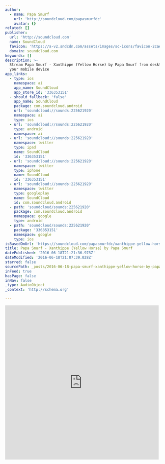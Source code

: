 ```yaml
---
author:
  - name: Papa Smurf
    url: 'http://soundcloud.com/papasmurfdc'
    avatar: {}
related: []
publisher:
  url: 'http://soundcloud.com'
  name: SoundCloud
  favicon: 'https://a-v2.sndcdn.com/assets/images/sc-icons/favicon-2cadd14b.ico'
  domain: soundcloud.com
keywords: []
description: >-
  Stream Papa Smurf - Xanthippe (Yellow Horse) by Papa Smurf from desktop or
  your mobile device
app_links:
  - type: ios
    namespace: ai
    app_name: SoundCloud
    app_store_id: '336353151'
  - should_fallback: 'false'
    app_name: SoundCloud
    package: com.soundcloud.android
    url: 'soundcloud://sounds:225621920'
    namespace: ai
    type: ios
  - url: 'soundcloud://sounds:225621920'
    type: android
    namespace: ai
  - url: 'soundcloud://sounds:225621920'
    namespace: twitter
    type: ipad
    name: SoundCloud
    id: '336353151'
  - url: 'soundcloud://sounds:225621920'
    namespace: twitter
    type: iphone
    name: SoundCloud
    id: '336353151'
  - url: 'soundcloud://sounds:225621920'
    namespace: twitter
    type: googleplay
    name: SoundCloud
    id: com.soundcloud.android
  - path: 'soundcloud/sounds:225621920'
    package: com.soundcloud.android
    namespace: google
    type: android
  - path: 'soundcloud/sounds:225621920'
    package: '336353151'
    namespace: google
    type: ios
isBasedOnUrl: 'https://soundcloud.com/papasmurfdc/xanthippe-yellow-horse'
title: Papa Smurf - Xanthippe (Yellow Horse) by Papa Smurf
datePublished: '2016-06-18T21:21:36.978Z'
dateModified: '2016-06-18T21:07:39.028Z'
starred: false
sourcePath: _posts/2016-06-18-papa-smurf-xanthippe-yellow-horse-by-papa-smurf.md
inFeed: true
hasPage: false
inNav: false
_type: AudioObject
_context: 'http://schema.org'

---
```

<iframe src="https://cdn.embedly.com/widgets/media.html?src=https%3A%2F%2Fw.soundcloud.com%2Fplayer%2F%3Fvisual%3Dtrue%26url%3Dhttp%253A%252F%252Fapi.soundcloud.com%252Ftracks%252F225621920%26show_artwork%3Dtrue&amp;url=https%3A%2F%2Fsoundcloud.com%2Fpapasmurfdc%2Fxanthippe-yellow-horse&amp;image=http%3A%2F%2Fi1.sndcdn.com%2Fartworks-000134994332-9kwm6g-t500x500.jpg&amp;key=b7d04c9b404c499eba89ee7072e1c4f7&amp;type=text%2Fhtml&amp;schema=soundcloud" width="500" height="500" scrolling="no" frameborder="0" allowfullscreen="" style=""></iframe>